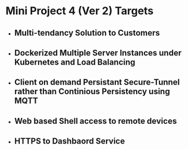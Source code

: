 # Mini Project 4 (Ver 2) Targets

* ## Multi-tendancy Solution to Customers

* ## Dockerized Multiple Server Instances under Kubernetes and Load Balancing

* ## Client on demand Persistant Secure-Tunnel rather than Continious Persistency using MQTT

* ## Web based Shell access to remote devices

* ## HTTPS to Dashbaord Service
